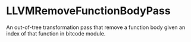 # LLVMRemoveFunctionBodyPass
An out-of-tree transformation pass that remove a function body given an index of that function in bitcode module.
